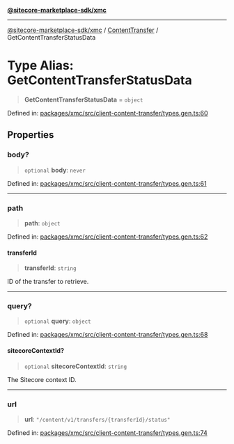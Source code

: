 [**@sitecore-marketplace-sdk/xmc**](../../../../README.md)

***

[@sitecore-marketplace-sdk/xmc](../../../../README.md) / [ContentTransfer](../README.md) / GetContentTransferStatusData

# Type Alias: GetContentTransferStatusData

> **GetContentTransferStatusData** = `object`

Defined in: [packages/xmc/src/client-content-transfer/types.gen.ts:60](https://github.com/Sitecore/marketplace-sdk/blob/893df143248e67d8c66e942a96045542130259a0/packages/xmc/src/client-content-transfer/types.gen.ts#L60)

## Properties

### body?

> `optional` **body**: `never`

Defined in: [packages/xmc/src/client-content-transfer/types.gen.ts:61](https://github.com/Sitecore/marketplace-sdk/blob/893df143248e67d8c66e942a96045542130259a0/packages/xmc/src/client-content-transfer/types.gen.ts#L61)

***

### path

> **path**: `object`

Defined in: [packages/xmc/src/client-content-transfer/types.gen.ts:62](https://github.com/Sitecore/marketplace-sdk/blob/893df143248e67d8c66e942a96045542130259a0/packages/xmc/src/client-content-transfer/types.gen.ts#L62)

#### transferId

> **transferId**: `string`

ID of the transfer to retrieve.

***

### query?

> `optional` **query**: `object`

Defined in: [packages/xmc/src/client-content-transfer/types.gen.ts:68](https://github.com/Sitecore/marketplace-sdk/blob/893df143248e67d8c66e942a96045542130259a0/packages/xmc/src/client-content-transfer/types.gen.ts#L68)

#### sitecoreContextId?

> `optional` **sitecoreContextId**: `string`

The Sitecore context ID.

***

### url

> **url**: `"/content/v1/transfers/{transferId}/status"`

Defined in: [packages/xmc/src/client-content-transfer/types.gen.ts:74](https://github.com/Sitecore/marketplace-sdk/blob/893df143248e67d8c66e942a96045542130259a0/packages/xmc/src/client-content-transfer/types.gen.ts#L74)
